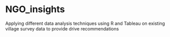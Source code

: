 # NGO_insights
Applying different data analysis techniques using R and Tableau on existing village survey data to provide drive recommendations
